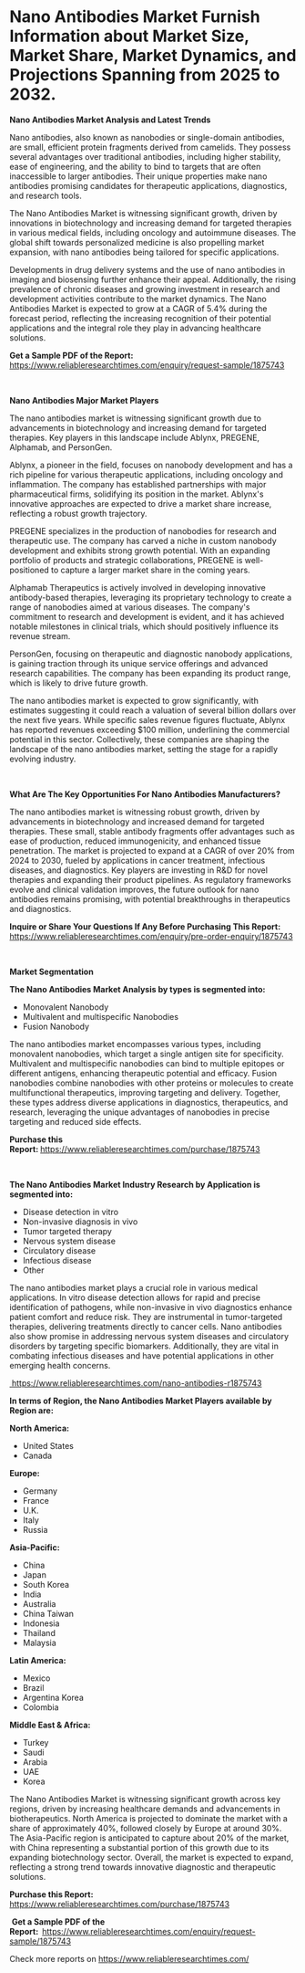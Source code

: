 <p><h1>Nano Antibodies Market Furnish Information about Market Size, Market Share, Market Dynamics, and Projections Spanning from 2025 to 2032.</h1></p><p><strong>Nano Antibodies Market Analysis and Latest Trends</strong></p>
<p><p>Nano antibodies, also known as nanobodies or single-domain antibodies, are small, efficient protein fragments derived from camelids. They possess several advantages over traditional antibodies, including higher stability, ease of engineering, and the ability to bind to targets that are often inaccessible to larger antibodies. Their unique properties make nano antibodies promising candidates for therapeutic applications, diagnostics, and research tools.</p><p>The Nano Antibodies Market is witnessing significant growth, driven by innovations in biotechnology and increasing demand for targeted therapies in various medical fields, including oncology and autoimmune diseases. The global shift towards personalized medicine is also propelling market expansion, with nano antibodies being tailored for specific applications. </p><p>Developments in drug delivery systems and the use of nano antibodies in imaging and biosensing further enhance their appeal. Additionally, the rising prevalence of chronic diseases and growing investment in research and development activities contribute to the market dynamics. The Nano Antibodies Market is expected to grow at a CAGR of 5.4% during the forecast period, reflecting the increasing recognition of their potential applications and the integral role they play in advancing healthcare solutions.</p></p>
<p><strong>Get a Sample PDF of the Report:&nbsp;</strong> <a href="https://www.reliableresearchtimes.com/enquiry/request-sample/1875743?utm_campaign=2007&utm_medium=2&utm_source=Github&utm_content=ia&utm_term=28032025&utm_id=nano-antibodies">https://www.reliableresearchtimes.com/enquiry/request-sample/1875743</a></p>
<p>&nbsp;</p>
<p><strong>Nano Antibodies Major Market Players</strong></p>
<p><p>The nano antibodies market is witnessing significant growth due to advancements in biotechnology and increasing demand for targeted therapies. Key players in this landscape include Ablynx, PREGENE, Alphamab, and PersonGen.</p><p>Ablynx, a pioneer in the field, focuses on nanobody development and has a rich pipeline for various therapeutic applications, including oncology and inflammation. The company has established partnerships with major pharmaceutical firms, solidifying its position in the market. Ablynx's innovative approaches are expected to drive a market share increase, reflecting a robust growth trajectory.</p><p>PREGENE specializes in the production of nanobodies for research and therapeutic use. The company has carved a niche in custom nanobody development and exhibits strong growth potential. With an expanding portfolio of products and strategic collaborations, PREGENE is well-positioned to capture a larger market share in the coming years.</p><p>Alphamab Therapeutics is actively involved in developing innovative antibody-based therapies, leveraging its proprietary technology to create a range of nanobodies aimed at various diseases. The company's commitment to research and development is evident, and it has achieved notable milestones in clinical trials, which should positively influence its revenue stream.</p><p>PersonGen, focusing on therapeutic and diagnostic nanobody applications, is gaining traction through its unique service offerings and advanced research capabilities. The company has been expanding its product range, which is likely to drive future growth.</p><p>The nano antibodies market is expected to grow significantly, with estimates suggesting it could reach a valuation of several billion dollars over the next five years. While specific sales revenue figures fluctuate, Ablynx has reported revenues exceeding $100 million, underlining the commercial potential in this sector. Collectively, these companies are shaping the landscape of the nano antibodies market, setting the stage for a rapidly evolving industry.</p></p>
<p>&nbsp;</p>
<p><strong>What Are The Key Opportunities For Nano Antibodies Manufacturers?</strong></p>
<p><p>The nano antibodies market is witnessing robust growth, driven by advancements in biotechnology and increased demand for targeted therapies. These small, stable antibody fragments offer advantages such as ease of production, reduced immunogenicity, and enhanced tissue penetration. The market is projected to expand at a CAGR of over 20% from 2024 to 2030, fueled by applications in cancer treatment, infectious diseases, and diagnostics. Key players are investing in R&D for novel therapies and expanding their product pipelines. As regulatory frameworks evolve and clinical validation improves, the future outlook for nano antibodies remains promising, with potential breakthroughs in therapeutics and diagnostics.</p></p>
<p><strong>Inquire or Share Your Questions If Any Before Purchasing This Report:</strong> <a href="https://www.reliableresearchtimes.com/enquiry/pre-order-enquiry/1875743?utm_campaign=2007&utm_medium=2&utm_source=Github&utm_content=ia&utm_term=28032025&utm_id=nano-antibodies">https://www.reliableresearchtimes.com/enquiry/pre-order-enquiry/1875743</a></p>
<p>&nbsp;</p>
<p><strong>Market Segmentation</strong></p>
<p><strong>The Nano Antibodies Market Analysis by types is segmented into:</strong></p>
<p><ul><li>Monovalent Nanobody</li><li>Multivalent and multispecific Nanobodies</li><li>Fusion Nanobody</li></ul></p>
<p><p>The nano antibodies market encompasses various types, including monovalent nanobodies, which target a single antigen site for specificity. Multivalent and multispecific nanobodies can bind to multiple epitopes or different antigens, enhancing therapeutic potential and efficacy. Fusion nanobodies combine nanobodies with other proteins or molecules to create multifunctional therapeutics, improving targeting and delivery. Together, these types address diverse applications in diagnostics, therapeutics, and research, leveraging the unique advantages of nanobodies in precise targeting and reduced side effects.</p></p>
<p><strong>Purchase this Report:&nbsp;</strong><a href="https://www.reliableresearchtimes.com/purchase/1875743?utm_campaign=2007&utm_medium=2&utm_source=Github&utm_content=ia&utm_term=28032025&utm_id=nano-antibodies">https://www.reliableresearchtimes.com/purchase/1875743</a></p>
<p>&nbsp;</p>
<p><strong>The Nano Antibodies Market Industry Research by Application is segmented into:</strong></p>
<p><ul><li>Disease detection in vitro</li><li>Non-invasive diagnosis in vivo</li><li>Tumor targeted therapy</li><li>Nervous system disease</li><li>Circulatory disease</li><li>Infectious disease</li><li>Other</li></ul></p>
<p><p>The nano antibodies market plays a crucial role in various medical applications. In vitro disease detection allows for rapid and precise identification of pathogens, while non-invasive in vivo diagnostics enhance patient comfort and reduce risk. They are instrumental in tumor-targeted therapies, delivering treatments directly to cancer cells. Nano antibodies also show promise in addressing nervous system diseases and circulatory disorders by targeting specific biomarkers. Additionally, they are vital in combating infectious diseases and have potential applications in other emerging health concerns.</p></p>
<p><a href="https://www.reliableresearchtimes.com/nano-antibodies-r1875743?utm_campaign=2007&utm_medium=2&utm_source=Github&utm_content=ia&utm_term=28032025&utm_id=nano-antibodies">&nbsp;https://www.reliableresearchtimes.com/nano-antibodies-r1875743</a></p>
<p><strong>In terms of Region, the Nano Antibodies Market Players available by Region are:</strong></p>
<p>
    <p> <strong> North America: </strong>
        <ul>
            <li>United States</li>
            <li>Canada</li>
        </ul>
        </p> 
    <p> <strong> Europe: </strong>
        <ul>
            <li>Germany</li>
            <li>France</li>
            <li>U.K.</li>
            <li>Italy</li>
            <li>Russia</li>
        </ul>
        </p> 
    <p> <strong> Asia-Pacific: </strong>
        <ul>
            <li>China</li>
            <li>Japan</li>
            <li>South Korea</li>
            <li>India</li>
            <li>Australia</li>
            <li>China Taiwan</li>
            <li>Indonesia</li>
            <li>Thailand</li>
            <li>Malaysia</li>
        </ul>
        </p> 
    <p> <strong> Latin America: </strong>
        <ul>
            <li>Mexico</li>
            <li>Brazil</li>
            <li>Argentina Korea</li>
            <li>Colombia</li>
        </ul>
        </p> 
    <p> <strong> Middle East & Africa: </strong>
        <ul>
            <li>Turkey</li>
            <li>Saudi</li>
            <li>Arabia</li>
            <li>UAE</li>
            <li>Korea</li>
        </ul>
    </p>
    </p>
<p><p>The Nano Antibodies Market is witnessing significant growth across key regions, driven by increasing healthcare demands and advancements in biotherapeutics. North America is projected to dominate the market with a share of approximately 40%, followed closely by Europe at around 30%. The Asia-Pacific region is anticipated to capture about 20% of the market, with China representing a substantial portion of this growth due to its expanding biotechnology sector. Overall, the market is expected to expand, reflecting a strong trend towards innovative diagnostic and therapeutic solutions.</p></p>
<p><strong>Purchase this Report: </strong><a href="https://www.reliableresearchtimes.com/purchase/1875743?utm_campaign=2007&utm_medium=2&utm_source=Github&utm_content=ia&utm_term=28032025&utm_id=nano-antibodies">https://www.reliableresearchtimes.com/purchase/1875743</a></p>
<p>&nbsp;<strong>Get a Sample PDF of the Report:&nbsp;&nbsp;</strong><a href="https://www.reliableresearchtimes.com/enquiry/request-sample/1875743?utm_campaign=2007&utm_medium=2&utm_source=Github&utm_content=ia&utm_term=28032025&utm_id=nano-antibodies">https://www.reliableresearchtimes.com/enquiry/request-sample/1875743</a></p>
<p><strong></strong></p>
<p>Check more reports on <a href="https://www.reliableresearchtimes.com/?utm_campaign=2007&utm_medium=2&utm_source=Github&utm_content=ia&utm_term=28032025&utm_id=nano-antibodies">https://www.reliableresearchtimes.com/</a></p>